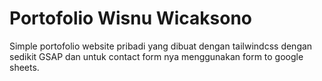# Portofolio Wisnu Wicaksono
Simple portofolio website pribadi yang dibuat dengan tailwindcss dengan sedikit GSAP dan untuk contact form nya menggunakan form to google sheets.
